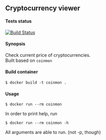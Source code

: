 ## Cryptocurrency viewer

#### Tests status

[![Build Status](https://travis-ci.org/pawelpiwosz/docker-coinmon.svg?branch=master)](https://travis-ci.org/pawelpiwosz/docker-coinmon)

#### Synopsis

Check current price of cryptocurrencies.  
Built based on `coinmon`

#### Build container

```
$ docker build -t coinmon .
```

#### Usage

```
$ docker run --rm coinmon
```

In order to print help, run

```
$ docker run --rm coinmon -h
```

All arguments are able to run. (not -p, though)

